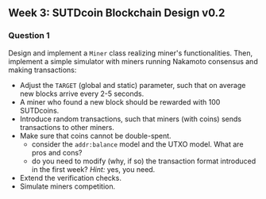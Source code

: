 ## Week 3: SUTDcoin Blockchain Design v0.2

### Question 1
Design and implement a `Miner` class realizing miner's functionalities.  Then,
implement a simple simulator with miners running Nakamoto consensus and making
transactions:

- Adjust the `TARGET` (global and static) parameter, such that on average new
  blocks arrive every 2-5 seconds.
- A miner who found a new block should be rewarded with 100 SUTDcoins.
- Introduce random transactions, such that miners (with coins) sends
  transactions to other miners.
- Make sure that coins cannot be double-spent.
    - consider the `addr:balance` model and the UTXO model. What are pros and
      cons?
    - do you need to modify (why, if so) the transaction format introduced in the
      first week?  *Hint:* yes, you need.
- Extend the verification checks.
- Simulate miners competition.
